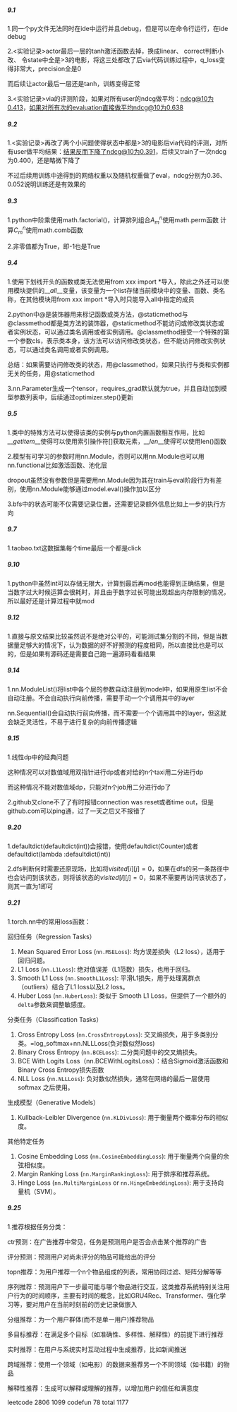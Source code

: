 ##### 9.1

1.同一个py文件无法同时在ide中运行并且debug，但是可以在命令行运行，在ide debug

2.<实验记录>actor最后一层的tanh激活函数去掉，换成linear、 correct判断小改、 令state中全是>3的电影，将这三处都改了后via代码训练过程中，q_loss变得非常大，precision全是0

而后续让actor最后一层还是tanh，训练变得正常

[via训练过程]: ../实验记录/via训练.md

3.<实验记录>via的评测阶段，如果对所有user的ndcg做平均：ndcg@10为0.413，如果对所有次的evaluation直接做平均ndcg@10为0.638

##### 9.2

1.<实验记录>再改了两个小问题使得状态中都是>3的电影后via代码的评测，对所有user做平均结果：结果反而下降了ndcg@10为0.391，后续又train了一次ndcg为0.400，还是略微下降了

[via改 eval]: ../实验记录/via改.md

不过后续用训练中途得到的网络权重以及随机权重做了eval，ndcg分别为0.36、0.052说明训练还是有效果的

##### 9.3

1.python中阶乘使用math.factorial()，计算排列组合$A_m^n$使用math.perm函数   计算$C_m^n$使用math.comb函数

2.非零值都为True，即-1也是True

##### 9.4

1.使用下划线开头的函数或类无法使用from xxx import *导入，除此之外还可以使用模块提供的$\_\_all\_\_$变量，该变量为一个list存储当前模块中的变量、函数、类名称，在其他模块用from xxx import *导入时只能导入all中指定的成员

2.python中@是装饰器用来标记函数或类方法，@staticmethod与@classmethod都是类方法的装饰器，@staticmethod不能访问或修改类状态或者实例状态，可以通过类名调用或者实例调用。@classmethod接受一个特殊的第一个参数cls，表示类本身，该方法可以访问修改类状态，但不能访问修改实例状态，可以通过类名调用或者实例调用。

总结：如果需要访问修改类的状态，用@classmethod，如果只执行与类和实例都无关的任务，用@staticmethod

3.nn.Parameter生成一个tensor，requires_grad默认就为true，并且自动加到模型参数列表中，后续通过optimizer.step()更新

##### 9.5

1.类中的特殊方法可以使得该类的实例与python内置函数相互作用，比如$\_\_getitem\_\_$使得可以使用索引操作符[]获取元素，$\_\_len\_\_$使得可以使用len()函数

2.模型有可学习的参数时用nn.Module，否则可以用nn.Module也可以用nn.functional比如激活函数、池化层

dropout虽然没有参数但是需要用nn.Module因为其在train与eval阶段行为有差别，使用nn.Module能够通过model.eval()操作加以区分

3.bfs中的状态可能不仅需要记录位置，还需要记录额外信息比如上一步的执行方向

##### 9.7

1.taobao.txt这数据集每个time最后一个都是click

##### 9.10

1.python中虽然int可以存储无限大，计算到最后再mod也能得到正确结果，但是当数字过大时候运算会很耗时，并且由于数字过长可能出现超出内存限制的情况，所以最好还是计算过程中就mod

##### 9.12

1.直接与原文结果比较虽然说不是绝对公平的，可能测试集分割的不同，但是当数据量足够大的情况下，认为数据的好不好预测的程度相同，所以直接比也是可以的，但是如果有源码还是需要自己跑一遍源码看看结果

##### 9.14

1.nn.ModuleList()将list中各个层的参数自动注册到model中，如果用原生list不会自动注册。不会自动执行向前传播，需要手动一个个调用其中的layer

nn.Sequential()会自动执行前向传播，而不需要一个个调用其中的layer，但这就会缺乏灵活性，不易于进行复杂的向前传播逻辑

##### 9.15

1.线性dp中的经典问题

[数值域小]: https://leetcode.cn/problems/maximum-earnings-from-taxi/

这种情况可以对数值域用双指针进行dp或者对给的n个taxi用二分进行dp



[数值域大]: https://leetcode.cn/problems/maximum-profit-in-job-scheduling/

而这种情况不能对数值域dp，只能对n个job用二分进行dp了

2.github又clone不了了有时报错connection was reset或者time out，但是github.com可以ping通，过了一天之后又不报错了

##### 9.20

1.defaultdict(defaultdict(int))会报错，使用defaultdict(Counter)或者defaultdict(lambda :defaultdict(int))

2.dfs判断何时需要还原现场，比如将$visited[i][j]=0$，如果在dfs的另一条路径中也会访问到该状态，则将该状态的$visited[i][j]=0$，如果不需要再访问该状态了，则其一直为1即可

##### 9.21

1.torch.nn中的常用loss函数：

回归任务（Regression Tasks）

1. Mean Squared Error Loss (`nn.MSELoss`): 均方误差损失（L2 loss），适用于回归问题。
2. L1 Loss (`nn.L1Loss`): 绝对值误差（L1范数）损失，也用于回归。
3. Smooth L1 Loss (`nn.SmoothL1Loss`): 平滑L1损失，用于处理离群点（outliers）结合了L1 loss以及L2 loss。
4. Huber Loss (`nn.HuberLoss`): 类似于 Smooth L1 Loss，但提供了一个额外的`delta`参数来调整敏感度。

分类任务（Classification Tasks）

1. Cross Entropy Loss (`nn.CrossEntropyLoss`): 交叉熵损失，用于多类别分类。=log_softmax+nn.NLLLoss(负对数似然loss)
2. Binary Cross Entropy (`nn.BCELoss`): 二分类问题中的交叉熵损失。
3. BCE With Logits Loss（nn.BCEWithLogitsLoss）：结合Sigmoid激活函数和Binary Cross Entropy损失函数
4. NLL Loss (`nn.NLLLoss`): 负对数似然损失，通常在网络的最后一层使用 softmax 之后使用。

生成模型（Generative Models）

1. Kullback-Leibler Divergence (`nn.KLDivLoss`): 用于衡量两个概率分布的相似度。

其他特定任务

1. Cosine Embedding Loss (`nn.CosineEmbeddingLoss`): 用于衡量两个向量的余弦相似度。
2. Margin Ranking Loss (`nn.MarginRankingLoss`): 用于排序和推荐系统。
3. Hinge Loss (`nn.MultiMarginLoss` or `nn.HingeEmbeddingLoss`): 用于支持向量机（SVM）。

##### 9.25

1.推荐根据任务分类：

ctr预测：在广告推荐中常见，任务是预测用户是否会点击某个推荐的广告

评分预测：预测用户对尚未评分的物品可能给出的评分

topn推荐：为用户推荐一个n个物品组成的列表，常用协同过滤、矩阵分解等等

序列推荐：预测用户下一步最可能与哪个物品进行交互，这类推荐系统特别关注用户行为的时间顺序，主要有时间的概念，比如GRU4Rec、Transformer、强化学习等，要对用户在当前时刻前的历史记录做嵌入

分组推荐：为一个用户群体(而不是单一用户)推荐物品

多目标推荐：在满足多个目标（如准确性、多样性、解释性）的前提下进行推荐

实时推荐：在用户与系统实时互动过程中生成推荐，比如新闻推送

跨域推荐：使用一个领域（如电影）的数据来推荐另一个不同领域（如书籍）的物品

解释性推荐：生成可以解释或理解的推荐，以增加用户的信任和满意度



leetcode  2806   1099    codefun  78  total  1177
